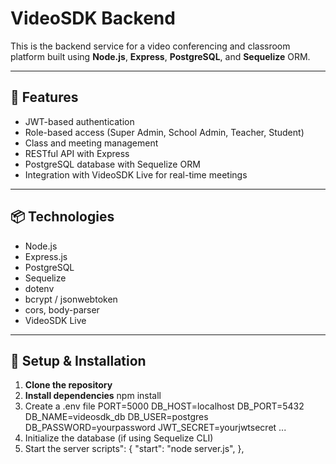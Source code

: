 # VideoSDK Backend

This is the backend service for a video conferencing and classroom platform built using **Node.js**, **Express**, **PostgreSQL**, and **Sequelize** ORM.

---

## 🚀 Features

- JWT-based authentication
- Role-based access (Super Admin, School Admin, Teacher, Student)
- Class and meeting management
- RESTful API with Express
- PostgreSQL database with Sequelize ORM
- Integration with VideoSDK Live for real-time meetings

---

## 📦 Technologies

- Node.js
- Express.js
- PostgreSQL
- Sequelize
- dotenv
- bcrypt / jsonwebtoken
- cors, body-parser
- VideoSDK Live

---


## 🔧 Setup & Installation

1. **Clone the repository**
2. **Install dependencies**
   npm install
3. Create a .env file
   PORT=5000
  DB_HOST=localhost
  DB_PORT=5432
  DB_NAME=videosdk_db
  DB_USER=postgres
  DB_PASSWORD=yourpassword
  JWT_SECRET=yourjwtsecret
  ...
5. Initialize the database (if using Sequelize CLI)
6. Start the server
   scripts": {
    "start": "node server.js",
  },


